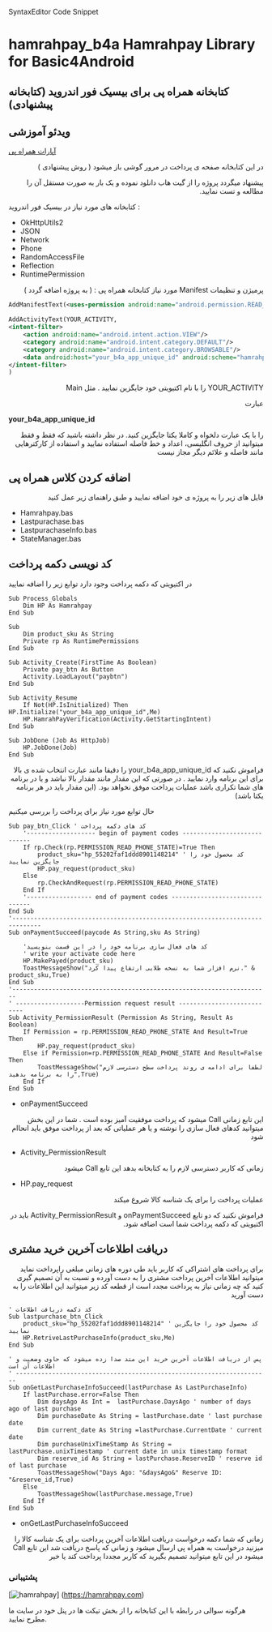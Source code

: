 
SyntaxEditor Code Snippet

# hamrahpay_b4a  Hamrahpay Library for Basic4Android
## کتابخانه همراه پی برای بیسیک فور اندروید  (کتابخانه پیشنهادی)
## ویدئو آموزشی  
[آپارات همراه پی](https://www.aparat.com/v/TBxuV)
<p dir='rtl' align='right'>
در این کتابخانه صفحه ی پرداخت در مرور گوشی باز میشود ( روش پیشنهادی )

</p>
<p dir='rtl' align='right'>
پیشنهاد میگردد پروژه را از گیت هاب دانلود نموده و یک بار به صورت مستقل آن را مطالعه و تست نمایید.
</p>

کتابخانه های مورد نیاز در بیسیک فور اندروید :
* OkHttpUtils2
* JSON
* Network
* Phone
* RandomAccessFile
* Reflection
* RuntimePermission
<p dir='rtl' align='right'>
پرمیژن و تنظیمات Manifest مورد نیاز کتابخانه همراه پی : ( به پروژه اضافه گردد )
</p>

```xml
AddManifestText(<uses-permission android:name="android.permission.READ_PHONE_STATE" />)

AddActivityText(YOUR_ACTIVITY,
<intent-filter>
    <action android:name="android.intent.action.VIEW"/>
    <category android:name="android.intent.category.DEFAULT"/>
    <category android:name="android.intent.category.BROWSABLE"/>
    <data android:host="your_b4a_app_unique_id" android:scheme="hamrahpay"/>
</intent-filter> 
)
```
<p dir='rtl' align='right'>
YOUR_ACTIVITY را با نام اکتیویتی خود جایگزین نمایید . مثل Main
</p>

<p dir='rtl' align='right'>
عبارت
</p>

**your_b4a_app_unique_id**
<p dir='rtl' align='right'>
را با یک عبارت دلخواه و کاملا یکتا جایگزین کنید.
در نظر داشته باشید که فقط و فقط میتوانید از حروف انگلیسی، اعداد و خط فاصله استفاده نمایید و استفاده از کارکترهایی مانند فاصله و علائم دیگر مجاز نیست
</p>

## اضافه کردن کلاس همراه پی  
<p dir='rtl' align='right'>
فایل های زیر  را به پروژه ی خود اضافه نمایید و طبق راهنمای زیر عمل کنید

* Hamrahpay.bas
* Lastpurachase.bas
* LastpurachaseInfo.bas
* StateManager.bas
</p>

## کد نویسی دکمه پرداخت  
در اکتیویتی که دکمه پرداخت وجود دارد توابع زیر را اضافه نمایید

```VBA
Sub Process_Globals
	Dim HP As Hamrahpay
End Sub

Sub 
	Dim product_sku As String
	Private rp As RuntimePermissions
End Sub

Sub Activity_Create(FirstTime As Boolean)
	Private pay_btn As Button
	Activity.LoadLayout("paybtn")
End Sub

Sub Activity_Resume
	If Not(HP.IsInitialized) Then HP.Initialize("your_b4a_app_unique_id",Me)
	HP.HamrahPayVerification(Activity.GetStartingIntent)
End Sub

Sub JobDone (Job As HttpJob)
	HP.JobDone(Job)
End Sub
```
<p dir='rtl' align='right'>
فراموش نکنید که your_b4a_app_unique_id را دقیقا مانند عبارت انتخاب شده ی بالا برای این برنامه وارد نمایید . در صورتی که این مقدار مانند مقدار بالا نباشد و یا در برنامه های شما تکراری باشد عملیات پرداخت موفق نخواهد بود.
(این مقدار باید در هر برنامه یکتا باشد)

حال توابع مورد نیاز برای پرداخت را بررسی میکنیم
</p>

```VBA
Sub pay_btn_Click ' کد های دکمه پرداخت
	'------------------- begin of payment codes ----------------------------
	If rp.Check(rp.PERMISSION_READ_PHONE_STATE)=True Then
		product_sku="hp_55202faf1ddd8901148214" ' کد محصول خود را جایگزین نمایید
		HP.pay_request(product_sku)
	Else
		rp.CheckAndRequest(rp.PERMISSION_READ_PHONE_STATE)
	End If
	'------------------ end of payment codes -------------------------------
End Sub
'------------------------------------------------------------------------------
Sub	onPaymentSucceed(paycode As String,sku As String)
	
	'کد های فعال سازی برنامه خود را در این قسمت بنویسید
	' write your activate code here
	HP.MakePayed(product_sku)
	ToastMessageShow("نرم افزار شما به نسخه طلایی ارتقاع پیدا کرد." & product_sku,True)
End Sub
'-----------------------------------------------------------------------
' -------------------Permission request result ---------------------------
Sub Activity_PermissionResult (Permission As String, Result As Boolean)
	If Permission = rp.PERMISSION_READ_PHONE_STATE And Result=True Then
		HP.pay_request(product_sku)
	Else if Permission=rp.PERMISSION_READ_PHONE_STATE And Result=False Then
		ToastMessageShow("لطفا برای ادامه ی روند پرداخت سطح دسترسی لازم را به برنامه بدهید",True)
	End If
End Sub
```
* onPaymentSucceed
<p dir='rtl' align='right'>
این تابع زمانی Call میشود که پرداخت موفقیت آمیز بوده است . شما در این بخش میتوانید کدهای فعال سازی را نوشته و یا هر عملیاتی که بعد از پرداخت موفق باید انحاام شود
</p>

* Activity_PermissionResult
<p dir='rtl' align='right'>
زمانی که کاربر دسترسی لازم را به کتابخانه بدهد این تابع Call میشود
</p>

* HP.pay_request
<p dir='rtl' align='right'>
عملیات پرداخت را برای یک شناسه کالا شروع میکند
</p>


<p dir='rtl' align='right'>
فراموش نکنید که دو تابع onPaymentSucceed و Activity_PermissionResult باید در اکتیویتی که دکمه پرداخت شما است اضافه شود.
</p>

## دریافت اطلاعات آخرین خرید مشتری  
<p dir='rtl' align='right'>
برای پرداخت های اشتراکی که کاربر باید طی دوره های زمانی مبلغی راپرداخت نماید میتوانید اطلاعات  آخرین پرداخت مشتری را به دست آورده و نسبت به آن تصمیم گیری کنید که چه زمانی نیاز به پرداخت مجدد است
از قطعه کد زیر میتوانید این اطلاعات را به دست آورید
</p>

```VBA
' کد دکمه دریافت اطلاعات
Sub lastpurchase_btn_Click
	product_sku="hp_55202faf1ddd8901148214" ' کد محصول خود را جایگزین نمایید
	HP.RetriveLastPurchaseInfo(product_sku,Me)
End Sub

' پس از دریافت اطلاعات آخرین خرید این متد صدا زده میشود که حاوی وضعیت و اطلاعات آن است
' ----------------------------------------------------------------------
Sub	onGetLastPurchaseInfoSucceed(lastPurchase As LastPurchaseInfo)
	If lastPurchase.error=False Then
		Dim daysAgo As Int =  lastPurchase.DaysAgo ' number of days ago of last purchase
		Dim purchaseDate As String = lastPurchase.date ' last purchase date
		Dim current_date As String =lastPurchase.CurrentDate ' current date
		Dim purchaseUnixTimeStamp As String = lastPurchase.unixTimestamp ' current date in unix timestamp format
		Dim reserve_id As String = lastPurchase.ReserveID ' reserve id of last purchase
		ToastMessageShow("Days Ago: "&daysAgo&" Reserve ID: "&reserve_id,True)
	Else
		ToastMessageShow(lastPurchase.message,True)
	End If
End Sub
```
* onGetLastPurchaseInfoSucceed
<p dir='rtl' align='right'>
زمانی که شما دکمه درخواست دریافت اطلاعات آخرین پرداخت برای یک شناسه کالا را میزنید درخواست به همراه پی ارسال میشود و زمانی که پاسخ دریافت شد این تابع Call  میشود 
در این تابع میتوانید تصمیم بگیرید که کاربر مجددا پرداخت کند یا خیر
</p>


### پشتیبانی 

[![hamrahpay](https://hamrahpay.com/assets/home/theme/img/logo-red.png)] (https://hamrahpay.com)


 هرگونه سوالی در رابطه با این کتابخانه را از بخش تیکت ها در پنل خود در سایت ما مطرح نمایید.
